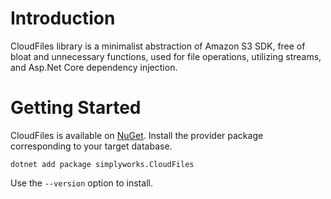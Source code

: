 # Introduction 
CloudFiles library is a minimalist abstraction of Amazon S3 SDK, free of bloat and unnecessary functions, used for file operations, utilizing streams, and Asp.Net Core dependency injection. 

# Getting Started
CloudFiles is available on [NuGet](https://www.nuget.org/packages/SimplyWorks.CloudFiles/). Install the provider package corresponding to your target database.

`dotnet add package simplyworks.CloudFiles`

Use the `--version` option to install. 



